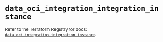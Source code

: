 # `data_oci_integration_integration_instance`

Refer to the Terraform Registry for docs: [`data_oci_integration_integration_instance`](https://registry.terraform.io/providers/oracle/oci/7.19.0/docs/data-sources/integration_integration_instance).
